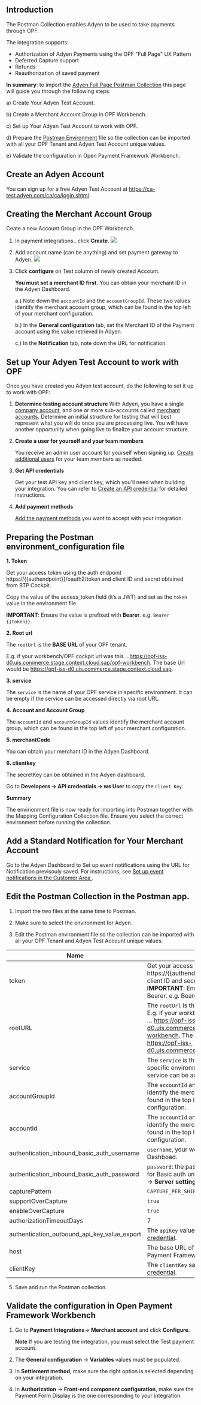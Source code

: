 ## Introduction ##
The Postman Collection enables Adyen to be used to take payments through OPF. 

The integration supports:

* Authorization of Adyen Payments using the OPF "Full Page" UX Pattern
* Deferred Capture support
* Refunds
* Reauthorization of saved payment

**In summary**: to import the [Adyen Full Page Postman Collection](https://github.com/opf-postman/commerce-cloud-open-payment-integration/blob/main/postman/adyen/Full%20Page/Adyen%20-%20FULL_PAGE%20-%20PARTIAL_CAPTURE%20-%20OPF_Provider_Configuration.json) this page will guide you through the following steps: 

a) Create Your Adyen Test Account.

b) Create a Merchant Account Group in OPF Workbench.

c) Set up Your Adyen Test Account to work with OPF.

d) Prepare the [Postman Environment](https://github.com/opf-postman/commerce-cloud-open-payment-integration/blob/main/postman/adyen/Full%20Page/Adyen%20-%20FULL_PAGE%20-%20PARTIAL_CAPTURE%20-%20OPF_Environment_Configuration.json) file so the collection can be imported with all your OPF Tenant and Adyen Test Account unique values. 

e) Validate the configuration in Open Payment Framework Workbench.


## Create an Adyen Account ##
You can sign up for a free Adyen Test Account at <https://ca-test.adyen.com/ca/ca/login.shtml>.


## Creating the Merchant Account Group 
Ceate a new Account Group in the OPF Workbench.

1. In payment integrations.. click **Create**.
![](images/cybersource-create-button.png)

2. Add account name (can be anything) and set payment gateway to Adyen.
![](images/cybersource-create-account.png)

3. Click **configure** on Test column of newly created Account.

   **You must set a merchant ID first.**
   You can obtain your merchant ID in the Adyen Dashboard.

     a.) Note down the ``accountId`` and the ``accountGroupId``. These two values identify the merchant account group, which can be found in the top left of your merchant configuration.
   
   b.) In the **General configuration** tab, set the Merchant ID of the Payment account using the value retrieved in Adyen.

   c.) In the **Notification** tab, note down the URL for notification.


## Set up Your Adyen Test Account to work with OPF

   Once you have created you Adyen test account, do the following to set it up to work with OPF:

1. **Determine testing account structure**
   With Adyen, you have a single [company account](https://docs.adyen.com/account/account-structure/#company-account), and one or more sub-accounts called [merchant accounts](https://docs.adyen.com/account/account-structure/#company-account). Determine an initial structure for testing that will best represent what you will do once you are processing live. You will have another opportunity when going live to finalize your account structure.

2. **Create a user for yourself and your team members**
   
   You receive an admin user account for yourself when signing up. [Create additional users](https://docs.adyen.com/account/users/) for your team members as needed.

3. **Get API credentials**
   
   Get your test API key and client key, which you'll need when building your integration. You can refer to [Create an API credential](https://docs.adyen.com/development-resources/api-credentials/#new-credential) for detailed instructions.

4. **Add payment methods**
   
   [Add the payment methods](https://docs.adyen.com/payment-methods/add-payment-methods/) you want to accept with your integration.

## Preparing the Postman environment_configuration file

**1. Token**

Get your access token using the auth endpoint https://{{authendpoint}}/oauth2/token and client ID and secret obtained from BTP Cockpit.

Copy the value of the access_token field (it’s a JWT) and set as the ``token`` value in the environment file.

**IMPORTANT**: Ensure the value is prefixed with **Bearer**. e.g. ``Bearer {{token}}``.

**2. Root url**

The ``rootUrl`` is the **BASE URL** of your OPF tenant.

E.g. if your workbench/OPF cockpit url was this …<https://opf-iss-d0.uis.commerce.stage.context.cloud.sap/opf-workbench>. The base Url would be https://opf-iss-d0.uis.commerce.stage.context.cloud.sap.

**3. service**

The ``service`` is the name of your OPF service in specific environment. It can be empty if the service can be accessed directly via root URL.


**4. Account and Account Group**

The ``accountId`` and ``accountGroupId`` values identify the merchant account group, which can be found in the top left of your merchant configuration.

**5. merchantCode** 

You can obtain your merchant ID in the Adyen Dashboard.

**6. clientkey**

The secretKey can be obtained in the Adyen dashboard. 

Go to **Developers -> API credentials -> ws User** to copy the ``Client Key``.

**Summary**

The envirionment file is now ready for importing into Postman together with the Mapping Configuration Collection file. Ensure you select the correct environment before running the collection.

## Add a Standard Notification for Your Merchant Account

Go to the Adyen Dashboard to Set up event notifications using the URL for Notification previsouly saved. For instructions, see [Set up event notifications in the Customer Area
](https://docs.adyen.com/point-of-sale/design-your-integration/notifications/event-notifications/#set-up-in-ca).
    

## Edit the Postman Collection in the Postman app.

   1. Import the two files at the same time to Postman.

   2. Make sure to select the environment for Adyen.

   3. Edit the Postman environment file so the collection can be imported with all your OPF Tenant and Adyen Test Account unique values.

| Name                                                                                 | Description                                                  
| ------------------------------------------------------------------------------------ | ------------------------------------------------------------------ |
| token                                                                                | Get your access token using the auth endpoint https://{{authendpoint}}/oauth2/token and client ID and secret obtained from BTP Cockpit. **IMPORTANT**: Ensure the value is prefixed with Bearer. e.g. Bearer {{token}}.  |                  
| rootURL                                                                              | The ``rootUrl`` is the ``BASE URL`` of your OPF tenant.  E.g. if your workbench/OPF cockpit url was this … https://opf-iss-d0.uis.commerce.stage.context.cloud.sap/opf-workbench. The base Url would be: https://opf-iss-d0.uis.commerce.stage.context.cloud.sap.|                  
| service                                                                       | The ``service`` is the name of your OPF service in specific environment. It can be empty if the service can be accessed directly via root URL.|
| accountGroupId                                                                       | The ``accountId`` and ``accountGroupId`` values identify the merchant account group can be found in the top left of your merchant configuration.|                  
| accountId                                                                            | The ``accountId`` and ``accountGroupId`` values identify the merchant account group can be found in the top left of your merchant configuration.|                                                                          
| authentication_inbound_basic_auth_username                                           | ``username``, your web service username in Adyen Dashboad.|                  
| authentication_inbound_basic_auth_password                                           | ``password``: the password that you can generate for Basic auth under **Configure API credential** -> **Server settings** |                  
| capturePattern                                                                       | ``CAPTURE_PER_SHIPMENT``|                  
| supportOverCapture                                                                   | ``true``|                  
| enableOverCapture                                                                    | ``true``|                  
| authorizationTimeoutDays                                                             | 7   |                  
| authentication_outbound_api_key_value_export                                         | The ``apiKey`` value saved from [Create an API credential](https://docs.adyen.com/development-resources/api-credentials/#new-credential).|                  
| host                                                                                 | The base URL of your tenant account in Open Payment Framework Workbench.| 
|clientKey                                                                             | The ``clientKey`` saved from [Create an API credential](https://docs.adyen.com/development-resources/api-credentials/#new-credential).|    
      
   5. Save and run the Postman collection.


## Validate the configuration in Open Payment Framework Workbench

   1. Go to **Payment Integrations**-> **Merchant account** and click **Configure**.

      **Note**
      If you are testing the integration, you must select the Test payment account.

   2. The **General configuration** -> **Variables** values must be populated.

   3. In **Settlement method**, make sure the right option is selected depending on your integration.
   
   4. In **Authorization** -> **Front-end component configuration**, make sure the Payment Form Display is the one corresponding to your integration.
